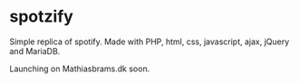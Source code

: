 # spotzify

Simple replica of spotify. Made with PHP, html, css, javascript, ajax, jQuery and MariaDB.

Launching on Mathiasbrams.dk soon.

